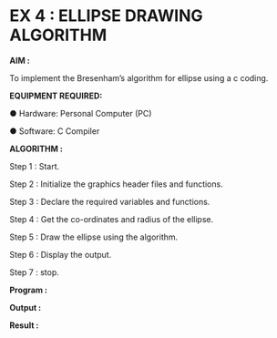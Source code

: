 # EX 4 : ELLIPSE DRAWING ALGORITHM

**AIM :**

To  implement the Bresenham’s  algorithm for ellipse using a c coding.

**EQUIPMENT REQUIRED:**

●	Hardware: Personal Computer (PC)

●	Software: C Compiler

**ALGORITHM :**

Step 1 : Start.
  
Step 2 : Initialize the graphics header files and functions.
   
Step 3 : Declare the required variables and functions.
 
Step 4 : Get the co-ordinates and radius of the ellipse.

Step 5 : Draw the ellipse using the algorithm.

Step  6 : Display the output.
 
Step 7 : stop.


**Program :**



**Output :**



**Result :**


